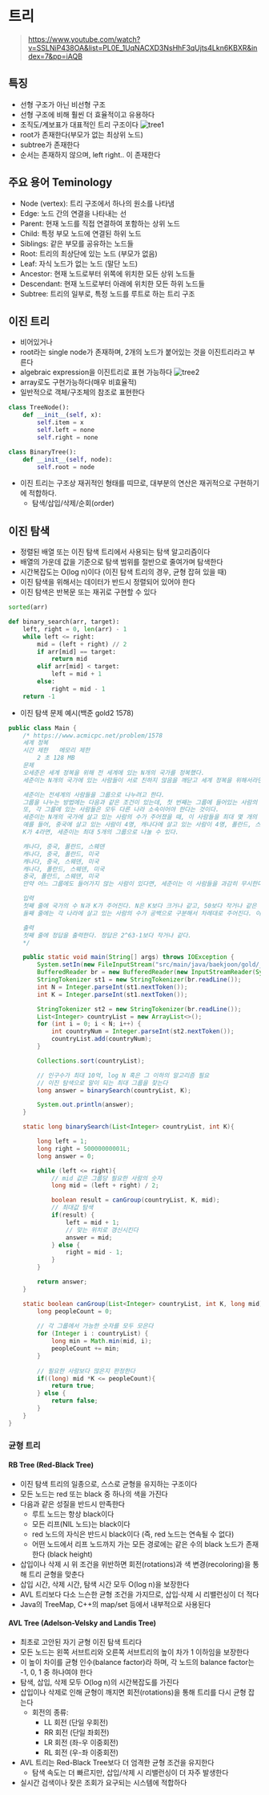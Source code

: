# 트리
> https://www.youtube.com/watch?v=SSLNiP438OA&list=PL0E_1UqNACXD3NsHhF3qUjts4Lkn6KBXR&index=7&pp=iAQB

## 특징

- 선형 구조가 아닌 비선형 구조
- 선형 구조에 비해 훨씬 더 효율적이고 유용하다
- 조직도/계보표가 대표적인 트리 구조이다
  ![tree1](images/tree1.png)
- root가 존재한다(부모가 없는 최상위 노드)
- subtree가 존재한다
- 순서는 존재하지 않으며, left right.. 이 존재한다

## 주요 용어 Teminology
- Node (vertex): 트리 구조에서 하나의 원소를 나타냄  
- Edge: 노드 간의 연결을 나타내는 선  
- Parent: 현재 노드를 직접 연결하여 포함하는 상위 노드  
- Child: 특정 부모 노드에 연결된 하위 노드  
- Siblings: 같은 부모를 공유하는 노드들  
- Root: 트리의 최상단에 있는 노드 (부모가 없음)  
- Leaf: 자식 노드가 없는 노드 (말단 노드)  
- Ancestor: 현재 노드로부터 위쪽에 위치한 모든 상위 노드들  
- Descendant: 현재 노드로부터 아래에 위치한 모든 하위 노드들  
- Subtree: 트리의 일부로, 특정 노드를 루트로 하는 트리 구조

## 이진 트리
- 비어있거나
- root라는 single node가 존재하며, 2개의 노드가 붙어있는 것을 이진트리라고 부른다 
- algebraic expression을 이진트리로 표현 가능하다
  ![tree2](images/tree2.jpg)
- array로도 구현가능하다(매우 비효율적)
- 일반적으로 객체/구조체의 참조로 표현한다
```python
class TreeNode():
    def __init__(self, x):
        self.item = x
        self.left = none
        self.right = none
```

```python
class BinaryTree():
    def __init__(self, node):
        self.root = node
```

- 이진 트리는 구조상 재귀적인 형태를 띠므로, 대부분의 연산은 재귀적으로 구현하기에 적합하다.
    - 탐색/삽입/삭제/순회(order)

## 이진 탐색
- 정렬된 배열 또는 이진 탐색 트리에서 사용되는 탐색 알고리즘이다  
- 배열의 가운데 값을 기준으로 탐색 범위를 절반으로 줄여가며 탐색한다  
- 시간복잡도는 O(log n)이다 (이진 탐색 트리의 경우, 균형 잡혀 있을 때)  
- 이진 탐색을 위해서는 데이터가 반드시 정렬되어 있어야 한다  
- 이진 탐색은 반복문 또는 재귀로 구현할 수 있다  

```python
sorted(arr)

def binary_search(arr, target):
    left, right = 0, len(arr) - 1
    while left <= right:
        mid = (left + right) // 2
        if arr[mid] == target:
            return mid
        elif arr[mid] < target:
            left = mid + 1
        else:
            right = mid - 1
    return -1
```

- 이진 탐색 문제 예시(백준 gold2 1578)
```java
public class Main {
    /* https://www.acmicpc.net/problem/1578
    세계 정복
    시간 제한	메모리 제한
        2 초	128 MB
    문제
    오세준은 세계 정복을 위해 전 세계에 있는 N개의 국가를 정복했다.
    세준이는 N개의 국가에 있는 사람들이 서로 친하지 않음을 깨닫고 세계 정복을 위해서라면 모든 사람들을 서로 친하게 만들어야 한다는 것을 알았다.

    세준이는 전세계의 사람들을 그룹으로 나누려고 한다.
    그룹을 나누는 방법에는 다음과 같은 조건이 있는데, 첫 번째는 그룹에 들어있는 사람의 수는 정확히 K명이어야 한다.
    또, 각 그룹에 있는 사람들은 모두 다른 나라 소속이어야 한다는 것이다.
    세준이는 N개의 국가에 살고 있는 사람의 수가 주어졌을 때, 이 사람들을 최대 몇 개의 그룹으로 나눌 수 있는지 궁금해졌다.
    예를 들어, 중국에 살고 있는 사람이 4명, 캐나다에 살고 있는 사람이 4명, 폴란드, 스웨덴, 미국에 살고 있는 사람이 모두 4명이고,
    K가 4라면, 세준이는 최대 5개의 그룹으로 나눌 수 있다.

    캐나다, 중국, 폴란드, 스웨덴
    캐나다, 중국, 폴란드, 미국
    캐나다, 중국, 스웨덴, 미국
    캐나다, 폴란드, 스웨덴, 미국
    중국, 폴란드, 스웨덴, 미국
    만약 어느 그룹에도 들어가지 않는 사람이 있다면, 세준이는 이 사람들을 과감히 무시한다.

    입력
    첫째 줄에 국가의 수 N과 K가 주어진다. N은 K보다 크거나 같고, 50보다 작거나 같은 자연수이고, K는 20보다 작거나 같은 자연수이다.
    둘째 줄에는 각 나라에 살고 있는 사람의 수가 공백으로 구분해서 차례대로 주어진다. 이 수는 1000000000보다 작거나 같은 자연수이다.

    출력
    첫째 줄에 정답을 출력한다. 정답은 2^63-1보다 작거나 같다.
    */

    public static void main(String[] args) throws IOException {
        System.setIn(new FileInputStream("src/main/java/baekjoon/gold/_1578/input"));
        BufferedReader br = new BufferedReader(new InputStreamReader(System.in));
        StringTokenizer st1 = new StringTokenizer(br.readLine());
        int N = Integer.parseInt(st1.nextToken());
        int K = Integer.parseInt(st1.nextToken());

        StringTokenizer st2 = new StringTokenizer(br.readLine());
        List<Integer> countryList = new ArrayList<>();
        for (int i = 0; i < N; i++) {
            int countryNum = Integer.parseInt(st2.nextToken());
            countryList.add(countryNum);
        }

        Collections.sort(countryList);

        // 인구수가 최대 10억, log N 혹은 그 이하의 알고리즘 필요
        // 이진 탐색으로 말이 되는 최대 그룹을 찾는다
        long answer = binarySearch(countryList, K);

        System.out.println(answer);
    }

    static long binarySearch(List<Integer> countryList, int K){

        long left = 1;
        long right = 50000000001L;
        long answer = 0;

        while (left <= right){
            // mid 값은 그룹당 필요한 사람의 숫자
            long mid = (left + right) / 2;

            boolean result = canGroup(countryList, K, mid);
            // 최대값 탐색
            if(result) {
                left = mid + 1;
                // 맞는 위치로 갱신시킨다
                answer = mid;
            } else {
                right = mid - 1;
            }
        }

        return answer;
    }

    static boolean canGroup(List<Integer> countryList, int K, long mid) {
        long peopleCount = 0;
        
        // 각 그룹에서 가능한 숫자를 모두 모은다
        for (Integer i : countryList) {
            long min = Math.min(mid, i);
            peopleCount += min;
        }
        
        // 필요한 사람보다 많은지 판정한다
        if((long) mid *K <= peopleCount){
            return true;
        } else {
            return false;
        }
    }
}
```

### 균형 트리

#### RB Tree (Red-Black Tree)
- 이진 탐색 트리의 일종으로, 스스로 균형을 유지하는 구조이다  
- 모든 노드는 red 또는 black 중 하나의 색을 가진다  
- 다음과 같은 성질을 반드시 만족한다
  - 루트 노드는 항상 black이다  
  - 모든 리프(NIL 노드)는 black이다  
  - red 노드의 자식은 반드시 black이다 (즉, red 노드는 연속될 수 없다)  
  - 어떤 노드에서 리프 노드까지 가는 모든 경로에는 같은 수의 black 노드가 존재한다 (black height)  
- 삽입이나 삭제 시 위 조건을 위반하면 회전(rotations)과 색 변경(recoloring)을 통해 트리 균형을 맞춘다  
- 삽입 시간, 삭제 시간, 탐색 시간 모두 O(log n)을 보장한다  
- AVL 트리보다 다소 느슨한 균형 조건을 가지므로, 삽입·삭제 시 리밸런싱이 더 적다  
- Java의 TreeMap, C++의 map/set 등에서 내부적으로 사용된다  

#### AVL Tree (Adelson-Velsky and Landis Tree)
- 최초로 고안된 자기 균형 이진 탐색 트리다  
- 모든 노드는 왼쪽 서브트리와 오른쪽 서브트리의 높이 차가 1 이하임을 보장한다  
- 이 높이 차이를 균형 인수(balance factor)라 하며, 각 노드의 balance factor는 -1, 0, 1 중 하나여야 한다  
- 탐색, 삽입, 삭제 모두 O(log n)의 시간복잡도를 가진다  
- 삽입이나 삭제로 인해 균형이 깨지면 회전(rotations)을 통해 트리를 다시 균형 잡는다  
  - 회전의 종류:
    - LL 회전 (단일 우회전)
    - RR 회전 (단일 좌회전)
    - LR 회전 (좌-우 이중회전)
    - RL 회전 (우-좌 이중회전)
- AVL 트리는 Red-Black Tree보다 더 엄격한 균형 조건을 유지한다  
  - 탐색 속도는 더 빠르지만, 삽입/삭제 시 리밸런싱이 더 자주 발생한다  
- 실시간 검색이나 잦은 조회가 요구되는 시스템에 적합하다